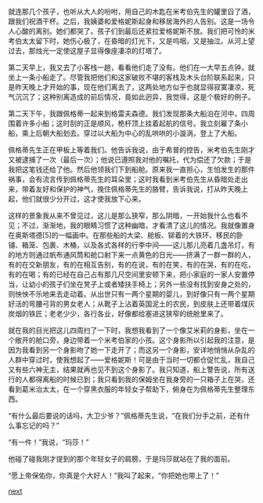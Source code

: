 
就连那几个孩子，也听从大人的吩咐，用自己的木匙在米考伯先生的罐里舀了酒，跟我们祝酒干杯。之后，我姨婆和爱格妮斯起身和移居海外的人告别。这是一场令人心酸的离别。她们都哭了。孩子们到最后还紧拉爱格妮斯不放。我们把可怜的米考伯太太留下时，她伤心极了，在昏暗的灯光下，又是呜咽，又是抽泣。从河上望过去，那烛光一定使这屋子显得像座凄凉的灯塔了。

第二天早上，我又去了小客栈一趟，看看他们走了没有。他们在一大早五点钟，就坐上一条小船走了。尽管我把他们和这家破败不堪的客栈及木头台阶联系起来，只是昨天晚上才开始的事，现在他们离去了，这两处地方似乎也就显得寂寞凄凉，死气沉沉了；这种别离造成的前后情况，竟如此迥异，我觉得，这是个极好的例子。

第二天下午，我跟佩格蒂一起来到格雷夫森德。我们发现那条大船泊在河中，四周围着许多小船；这时刮的正是顺风，桅杆顶上挂着起航的信号。我立刻雇了条小船，乘上后朝大船划去。穿过以大船为中心的乱哄哄的小漩涡，登上了大船。

佩格蒂先生正在甲板上等着我们。他告诉我说，由于希普的控告，米考伯先生刚才又被逮捕了一次（最后一次）；他说已遵照我对他的嘱托，代为偿还了欠款；于是我把这笔钱还给了他。然后他领我们下到船舱。原来我一直担心，生怕发生的那件祸事，会有流言传到佩格蒂先生的耳朵里；这时我看到米考伯先生从昏暗处走出来，带着友好和保护的神气，挽住佩格蒂先生的胳臂，告诉我说，打从昨天晚上起，他们就很少分开过，这才使我放下心来。

这样的景象我从来不曾见过，这儿是那么狭窄，那么阴暗，一开始我什么也看不见；不过，渐渐地，我的眼睛习惯了这种幽暗，才看清了这儿的情况。我就像置身在奥斯塔德[5]的一幅画中。在那些船的大梁、舱板、铆着的大铁环、移民的卧铺、箱笼、包裹、木桶，以及各式各样的行李中间——这儿那儿亮着几盏吊灯，有的地方则通过帆布通风筒和舱口射下来一点黄色的日光——挤满了一群一群的人，有的在交新朋友，有的在相互告别，有的在说，有的在笑，有的在哭，有的在吃，有的在喝；有的已经在自己占有那几尺空间里安顿下来，把小家庭的一家人安置停当，让幼小的孩子们坐在凳子上或者矮扶手椅上；另外一些没有找到安身之处的，则怏怏不乐地来去走动着。从出世只有一两个星期的婴儿，到好像只有一两个星期好活的弯腰弓背的男女老人；从靴子上沾着英国泥土的农民，到皮肤上还带着煤灰炭烟的铁匠；老老少少，各行各业，好像都给塞进这狭窄的统舱里来了。

就在我的目光把这儿四周扫了一下时，我想我看到了一个像艾米莉的身影，坐在一个敞开的舱口旁，身边带着一个米考伯家的小孩。这个身影所以引起我的注意，是因为我看到另一个身影吻了她一下走开了；而这另一个身影，安详地悄悄从杂乱的人群中穿过时，使我想起了——爱格妮斯！可是由于当时一切都仓促忙乱，我自己又有些六神无主，结果就再也见不到这个身影了。我只知道，船上警告说，所有送行的人都得离船的时候已到；我只看到我的保姆坐在我身旁的一只箱子上在哭，还看到葛米治太太，在一个穿黑衣服的年轻女子帮助下，俯身在为佩格蒂先生整理东西。

“有什么最后要说的话吗，大卫少爷？”佩格蒂先生说，“在我们分手之前，还有什么事忘记的吗？”

“有一件！”我说，“玛莎！”

他碰了碰我刚才提到的那个年轻女子的肩膀，于是玛莎就站在了我的面前。

“愿上帝保佑你，你真是个大好人！”我叫了起来，“你把她也带上了！”

[next](page718)